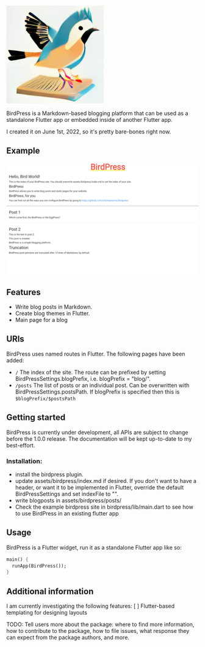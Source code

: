 <!--
This README describes the package. If you publish this package to pub.dev,
this README's contents appear on the landing page for your package.

For information about how to write a good package README, see the guide for
[writing package pages](https://dart.dev/guides/libraries/writing-package-pages).

For general information about developing packages, see the Dart guide for
[creating packages](https://dart.dev/guides/libraries/create-library-packages)
and the Flutter guide for
[developing packages and plugins](https://flutter.dev/developing-packages).
-->

![BirdPress Logo](bird5.png)

BirdPress is a Markdown-based blogging platform that can be used as a standalone
Flutter app or embedded inside of another Flutter app.

I created it on June 1st, 2022, so it's pretty bare-bones right now.

## Example
![birdpress example blog](https://raw.githubusercontent.com/imichaelnorris/birdpress/master/Screen%20Shot%202022-06-03%20at%201.51.39%20PM.png)

## Features

* Write blog posts in Markdown.
* Create blog themes in Flutter.
* Main page for a blog

## URls
BirdPress uses named routes in Flutter. The following pages have been added:
* ```/``` The index of the site. The route can be prefixed by setting BirdPressSettings.blogPrefix, i.e. blogPrefix = "blog/".
* ```/posts``` The list of posts or an individual post. Can be overwritten with BirdPressSettings.postsPath. If blogPrefix is specified then this is ```$blogPrefix/$postsPath```

## Getting started

BirdPress is currently under development, all APIs are subject to change before
the 1.0.0 release. The documentation will be kept up-to-date to my best-effort.

### Installation:
* install the birdpress plugin. 
* update assets/birdpress/index.md if desired. If you don't want to have a header, or want it to be implemented in Flutter, override the default BirdPressSettings and set indexFile to "".
* write blogposts in assets/birdpress/posts/
* Check the example birdpress site in birdpress/lib/main.dart to see how to use BirdPress in an existing flutter app


## Usage

BirdPress is a Flutter widget, run it as a standalone Flutter app like so:

```dart
main() {
  runApp(BirdPress());
}
```

## Additional information

I am currently investigating the following features:
[ ] Flutter-based templating for designing layouts

TODO: Tell users more about the package: where to find more information, how to
contribute to the package, how to file issues, what response they can expect
from the package authors, and more.
